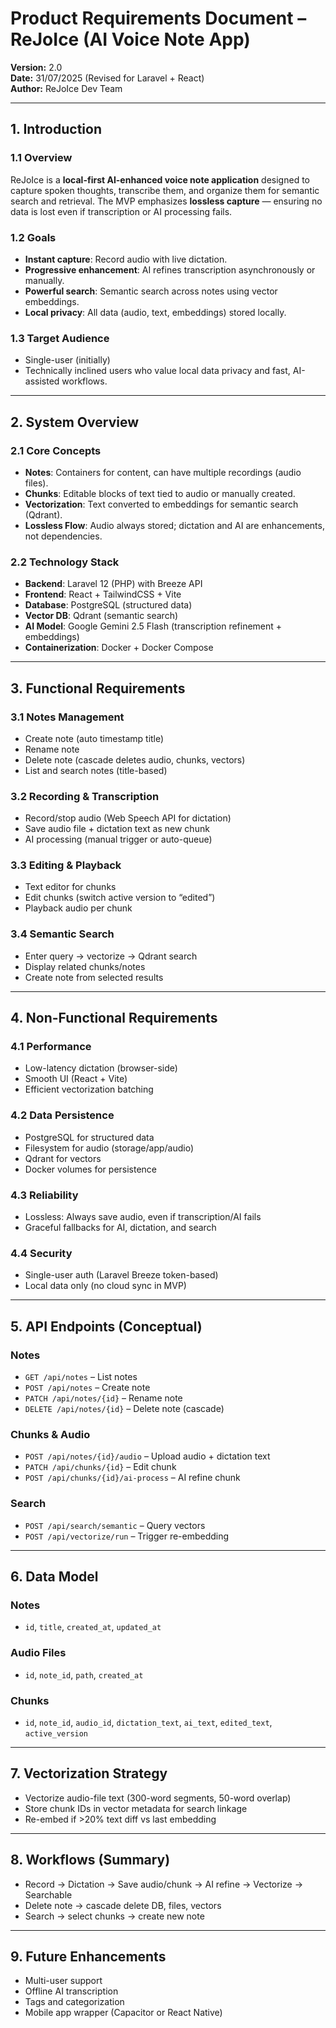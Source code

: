 # Product Requirements Document – ReJoIce (AI Voice Note App)

**Version:** 2.0  
**Date:** 31/07/2025 (Revised for Laravel + React)  
**Author:** ReJoIce Dev Team  

---

## 1. Introduction

### 1.1 Overview
ReJoIce is a **local-first AI-enhanced voice note application** designed to capture spoken thoughts, transcribe them, and organize them for semantic search and retrieval. The MVP emphasizes **lossless capture** — ensuring no data is lost even if transcription or AI processing fails.

### 1.2 Goals
- **Instant capture**: Record audio with live dictation.
- **Progressive enhancement**: AI refines transcription asynchronously or manually.
- **Powerful search**: Semantic search across notes using vector embeddings.
- **Local privacy**: All data (audio, text, embeddings) stored locally.

### 1.3 Target Audience
- Single-user (initially)
- Technically inclined users who value local data privacy and fast, AI-assisted workflows.

---

## 2. System Overview

### 2.1 Core Concepts
- **Notes**: Containers for content, can have multiple recordings (audio files).
- **Chunks**: Editable blocks of text tied to audio or manually created.
- **Vectorization**: Text converted to embeddings for semantic search (Qdrant).
- **Lossless Flow**: Audio always stored; dictation and AI are enhancements, not dependencies.

### 2.2 Technology Stack
- **Backend**: Laravel 12 (PHP) with Breeze API
- **Frontend**: React + TailwindCSS + Vite
- **Database**: PostgreSQL (structured data)
- **Vector DB**: Qdrant (semantic search)
- **AI Model**: Google Gemini 2.5 Flash (transcription refinement + embeddings)
- **Containerization**: Docker + Docker Compose

---

## 3. Functional Requirements

### 3.1 Notes Management
- Create note (auto timestamp title)
- Rename note
- Delete note (cascade deletes audio, chunks, vectors)
- List and search notes (title-based)

### 3.2 Recording & Transcription
- Record/stop audio (Web Speech API for dictation)
- Save audio file + dictation text as new chunk
- AI processing (manual trigger or auto-queue)

### 3.3 Editing & Playback
- Text editor for chunks
- Edit chunks (switch active version to “edited”)
- Playback audio per chunk


### 3.4 Semantic Search
- Enter query → vectorize → Qdrant search
- Display related chunks/notes
- Create note from selected results

---

## 4. Non-Functional Requirements

### 4.1 Performance
- Low-latency dictation (browser-side)
- Smooth UI (React + Vite)
- Efficient vectorization batching

### 4.2 Data Persistence
- PostgreSQL for structured data
- Filesystem for audio (storage/app/audio)
- Qdrant for vectors
- Docker volumes for persistence

### 4.3 Reliability
- Lossless: Always save audio, even if transcription/AI fails
- Graceful fallbacks for AI, dictation, and search

### 4.4 Security
- Single-user auth (Laravel Breeze token-based)
- Local data only (no cloud sync in MVP)

---

## 5. API Endpoints (Conceptual)

### Notes
- `GET /api/notes` – List notes
- `POST /api/notes` – Create note
- `PATCH /api/notes/{id}` – Rename note
- `DELETE /api/notes/{id}` – Delete note (cascade)

### Chunks & Audio
- `POST /api/notes/{id}/audio` – Upload audio + dictation text
- `PATCH /api/chunks/{id}` – Edit chunk
- `POST /api/chunks/{id}/ai-process` – AI refine chunk

### Search
- `POST /api/search/semantic` – Query vectors
- `POST /api/vectorize/run` – Trigger re-embedding

---

## 6. Data Model

### Notes
- `id`, `title`, `created_at`, `updated_at`

### Audio Files
- `id`, `note_id`, `path`, `created_at`

### Chunks
- `id`, `note_id`, `audio_id`, `dictation_text`, `ai_text`, `edited_text`, `active_version`

---

## 7. Vectorization Strategy

- Vectorize audio-file text (300-word segments, 50-word overlap)
- Store chunk IDs in vector metadata for search linkage
- Re-embed if >20% text diff vs last embedding

---

## 8. Workflows (Summary)

- Record → Dictation → Save audio/chunk → AI refine → Vectorize → Searchable
- Delete note → cascade delete DB, files, vectors
- Search → select chunks → create new note

---

## 9. Future Enhancements

- Multi-user support
- Offline AI transcription
- Tags and categorization
- Mobile app wrapper (Capacitor or React Native)